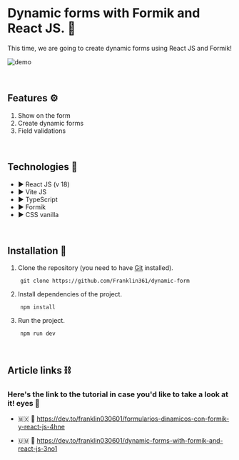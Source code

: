 # Dynamic forms with Formik and React JS. 📝

This time, we are going to create dynamic forms using React JS and Formik!

![demo](https://res.cloudinary.com/dnxchppfm/image/upload/v1664039460/formik/02_cp6yyw.png)


&nbsp;

## **Features ⚙️**

1. Show on the form
2. Create dynamic forms
3. Field validations

&nbsp;

## **Technologies 🧪**

- ▶️ React JS (v 18)
- ▶️ Vite JS
- ▶️ TypeScript
- ▶️ Formik
- ▶️ CSS vanilla 

&nbsp;

## **Installation 🧰**

1. Clone the repository (you need to have [Git](https://git-scm.com) installed).

```shell
    git clone https://github.com/Franklin361/dynamic-form
```

2.  Install dependencies of the project.

```shell
    npm install
```

3. Run the project.
```shell
    npm run dev
```

&nbsp;

## **Article links ⛓️**

### Here's the link to the tutorial in case you'd like to take a look at it! eyes 👀

- 🇲🇽 🔗 https://dev.to/franklin030601/formularios-dinamicos-con-formik-y-react-js-4hne

- 🇺🇲 🔗 https://dev.to/franklin030601/dynamic-forms-with-formik-and-react-js-3no1
